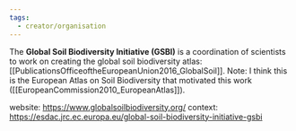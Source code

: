 ```yaml
---
tags:
  - creator/organisation
---
```

The **Global Soil Biodiversity Initiative (GSBI)** is a coordination of scientists to work on creating the global soil biodiversity atlas: [[PublicationsOfficeoftheEuropeanUnion2016_GlobalSoil]].
Note: I think this is the European Atlas on Soil Biodiversity that motivated this work ([[EuropeanCommission2010_EuropeanAtlas]]).

website: https://www.globalsoilbiodiversity.org/
context: https://esdac.jrc.ec.europa.eu/global-soil-biodiversity-initiative-gsbi